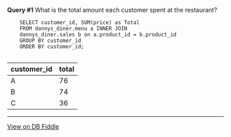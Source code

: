 **Query #1**
What is the total amount each customer spent at the restaurant?

```  
    SELECT customer_id, SUM(price) as Total
    FROM dannys_diner.menu a INNER JOIN
    dannys_diner.sales b on a.product_id = b.product_id
    GROUP BY customer_id
    ORDER BY customer_id;
    
```

| customer_id | total |
| ----------- | --- |
| A           | 76  |
| B           | 74  |
| C           | 36  |

---

[View on DB Fiddle](https://www.db-fiddle.com/f/2rM8RAnq7h5LLDTzZiRWcd/138)
